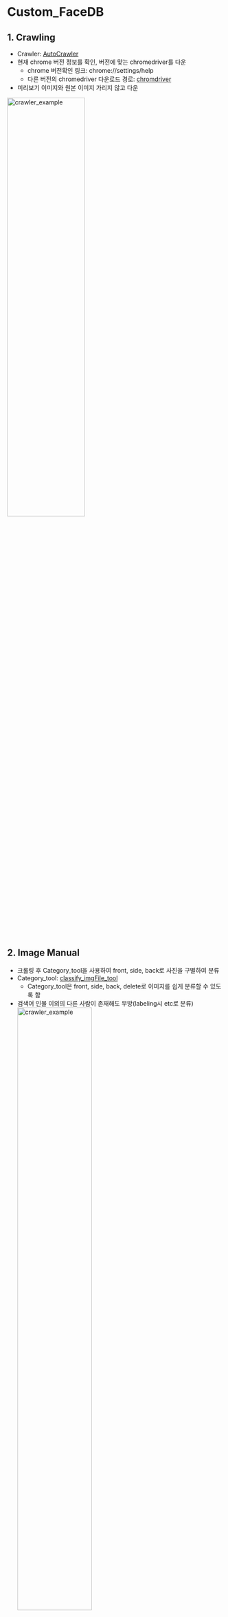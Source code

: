 # Custom_FaceDB

## 1. Crawling
- Crawler: [AutoCrawler](https://github.com/YoongiKim/AutoCrawler)
- 현재 chrome 버전 정보를 확인, 버전에 맞는 chromedriver를 다운
  * chrome 버전확인 링크: chrome://settings/help
  * 다른 버전의 chromedriver 다운로드 경로: [chromdriver](https://chromedriver.chromium.org/downloads)
- 미리보기 이미지와 원본 이미지 가리지 않고 다운

<p align="left"><img src="./crawler_example.gif" width="60%" height="50%" title="crawler_example" alt="crawler_example"></img><p>

## 2. Image Manual
- 크롤링 후 Category_tool을 사용하여 front, side, back로 사진을 구별하여 분류
- Category_tool: [classify_imgFile_tool](https://github.com/xylitol/Dataset_tools/tree/main/classify_imgFile_tool)
  * Category_tool은 front, side, back, delete로 이미지를 쉽게 분류할 수 있도록 함
- 검색어 인물 이외의 다른 사람이 존재해도 무방(labeling시 etc로 분류)
<img src="https://user-images.githubusercontent.com/59816618/113269154-22a78e00-9313-11eb-90c9-0026a52c129f.PNG" width="60%" height="60%" title="crawler_example" alt="crawler_example"></img>
- front image example<br>
<img src="https://user-images.githubusercontent.com/59816618/113272111-40c2bd80-9316-11eb-9e81-455945f1b1a7.PNG" width="50%" height="50%" title="crawler_example" alt="crawler_example"></img>
- side image example<br>
<img src="https://user-images.githubusercontent.com/59816618/113272476-9f883700-9316-11eb-8315-f54782a4211d.PNG" width="50%" height="50%" title="crawler_example" alt="crawler_example"></img>
- back image example<br>
<img src="https://user-images.githubusercontent.com/59816618/113272511-a747db80-9316-11eb-80c3-447702fb0a19.PNG" width="50%" height="50%" title="crawler_example" alt="crawler_example"></img>
- 이미지 이름을 유명인_숫자.jpg로 재설정(코드는 쉬워서 공개x)
- 코드로 원본 이미지와 같은 미리보기 이미지 삭제(코드는 차후 공개)
<img src="https://user-images.githubusercontent.com/59816618/113269709-b1b4a600-9313-11eb-8e73-5388b856d401.PNG" width="60%" height="60%" title="crawler_example" alt="crawler_example"></img>

## 3. Labeling
- RetinaFace로 모은 이미지에서 face detection 진행
  * bounding box를 voc forma으로 xml 저장
  * LabelImg를 사용하여 target 인물은 이름으로 다른 인물들은 etc로 labeling하여 bounding box 생성
- Labeling_tool: [LabelImg](https://github.com/tzutalin/labelImg)<br>
<img src="https://user-images.githubusercontent.com/59816618/113275726-0bb86a00-931a-11eb-8741-d6dd654b7838.jpg" width="50%" height="50%" title="crawler_example" alt="crawler_example"></img>
- Labeling example<br>
<img src="https://user-images.githubusercontent.com/59816618/113276974-440c7800-931b-11eb-8eda-f308462c7a8d.PNG" width="50%" height="50%" title="crawler_example" alt="crawler_example"></img>
<img src="https://user-images.githubusercontent.com/59816618/113277203-70c08f80-931b-11eb-9d6c-107d44175b38.PNG" width="50%" height="50%" title="crawler_example" alt="crawler_example"></img>
